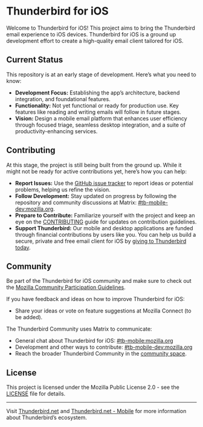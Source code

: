 # Thunderbird for iOS

Welcome to Thunderbird for iOS! This project aims to bring the Thunderbird email experience to iOS devices. Thunderbird for iOS is a ground up development effort to create a high-quality email client tailored for iOS.

## Current Status

This repository is at an early stage of development. Here’s what you need to know:

- **Development Focus:** Establishing the app’s architecture, backend integration, and foundational features.
- **Functionality:** Not yet functional or ready for production use. Key features like reading and writing emails will follow in future stages.
- **Vision:** Design a mobile email platform that enhances user efficiency through focused triage, seamless desktop integration, and a suite of productivity-enhancing services.

## Contributing

At this stage, the project is still being built from the ground up. While it might not be ready for active contributions yet, here’s how you can help:

- **Report Issues:** Use the [GitHub issue tracker](https://github.com/thunderbird/thunderbird-ios/issues/new) to report ideas or potential problems, helping us refine the vision.
- **Follow Development:** Stay updated on progress by following the repository and community discussions at Matrix: [#tb-mobile-dev:mozilla.org](https://matrix.to/#/#tb-mobile-dev:mozilla.org).
- **Prepare to Contribute:** Familiarize yourself with the project and keep an eye on the [CONTRIBUTING](docs/CONTRIBUTING.md) guide for updates on contribution guidelines.
- **Support Thunderbird:** Our mobile and desktop applications are funded through financial contributions by users like you. You can help us build a secure, private and free email client for iOS by [giving to Thunderbird today](https://www.thunderbird.net/en-US/donate/mobile/?form=tfi).

## Community

Be part of the Thunderbird for iOS community and make sure to check out the [Mozilla Community Participation Guidelines](https://www.mozilla.org/about/governance/policies/participation/).

If you have feedback and ideas on how to improve Thunderbird for iOS:

- Share your ideas or vote on feature suggestions at Mozilla Connect (to be added).

The Thunderbird Community uses Matrix to communicate:

- General chat about Thunderbird for iOS: [#tb-mobile:mozilla.org](https://matrix.to/#/#tb-mobile:mozilla.org)
- Development and other ways to contribute: [#tb-mobile-dev:mozilla.org](https://matrix.to/#/#tb-mobile-dev:mozilla.org)
- Reach the broader Thunderbird Community in the [community space](https://matrix.to/#/#thunderbird-community:mozilla.org).

## License

This project is licensed under the Mozilla Public License 2.0 - see the [LICENSE](LICENSE) file for details.

---

Visit [Thunderbird.net](https://thunderbird.net) and [Thunderbird.net - Mobile](https://thunderbird.net/mobile/) for more information about Thunderbird’s ecosystem.
